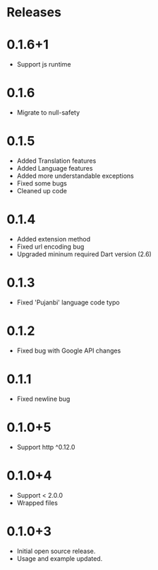 # Releases
# 0.1.6+1
- Support js runtime

# 0.1.6
- Migrate to null-safety

# 0.1.5
- Added Translation features
- Added Language features
- Added more understandable exceptions
- Fixed some bugs
- Cleaned up code

# 0.1.4
- Added extension method
- Fixed url encoding bug
- Upgraded mininum required Dart version (2.6)
# 0.1.3
- Fixed 'Pujanbi' language code typo
# 0.1.2
- Fixed bug with Google API changes
# 0.1.1
- Fixed newline bug
# 0.1.0+5
- Support http ^0.12.0
# 0.1.0+4
- Support < 2.0.0
- Wrapped files

# 0.1.0+3
- Initial open source release.
- Usage and example updated.
